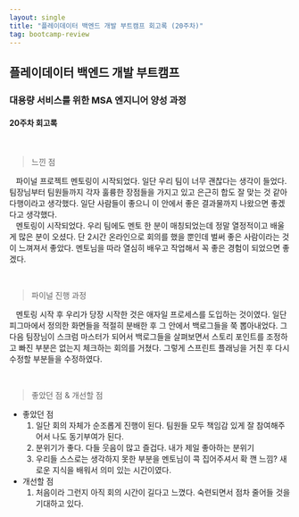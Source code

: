 ```yaml
---
layout: single
title: "플레이데이터 백엔드 개발 부트캠프 회고록 (20주차)"
tag: bootcamp-review
---
```


## 플레이데이터 백엔드 개발 부트캠프

### 대용량 서비스를 위한 MSA 엔지니어 양성 과정

#### 20주차 회고록

<br>

> 느낀 점

&nbsp;&nbsp; 파이널 프로젝트 멘토링이 시작되었다. 일단 우리 팀이 너무 괜찮다는 생각이 들었다. 팀장님부터 팀원들까지 각자 훌륭한 장점들을 가지고 있고 은근히 합도 잘 맞는 것 같아 다행이라고 생각했다.
일단 사람들이 좋으니 이 안에서 좋은 결과물까지 나왔으면 좋겠다고 생각했다.  
&nbsp;&nbsp; 멘토링이 시작되었다. 우리 팀에도 멘토 한 분이 매칭되었는데 정말 열정적이고 배울 게 많은 분이 오셨다.
단 2시간 온라인으로 회의를 했을 뿐인데 벌써 좋은 사람이라는 것이 느껴져서 좋았다. 멘토님을 따라 열심히 배우고 작업해서 꼭 좋은 경험이 되었으면 좋겠다.

<br>

> 파이널 진행 과정

&nbsp;&nbsp; 멘토링 시작 후 우리가 당장 시작한 것은 애자일 프로세스를 도입하는 것이였다. 일단 피그마에서 정의한 화면들을 적절히 분배한 후 그 안에서 백로그들을 쭉 뽑아내었다.
그 다음 팀장님이 스크럼 마스터가 되어서 백로그들을 살펴보면서 스토리 포인트를 조정하고 빠진 부분은 없는지 체크하는 회의를 거쳤다.
그렇게 스프린트 플래닝을 거친 후 다시 수정할 부분들을 수정하였다.

<br>

> 좋았던 점 & 개선할 점

- 좋았던 점
  1. 일단 회의 자체가 순조롭게 진행이 된다. 팀원들 모두 책임감 있게 잘 참여해주어서 나도 동기부여가 된다.
  2. 분위기가 좋다. 다들 웃음이 많고 즐겁다. 내가 제일 좋아하는 분위기
  3. 우리들 스스로는 생각하지 못한 부분을 멘토님이 콕 집어주셔서 확 깬 느낌? 새로운 지식을 배워서 의미 있는 시간이였다.
- 개선할 점
  1. 처음이라 그런지 아직 회의 시간이 길다고 느꼈다. 숙련되면서 점차 줄어들 것을 기대하고 있다.
